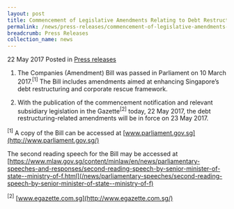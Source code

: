 ```yaml
---
layout: post
title: Commencement of Legislative Amendments Relating to Debt Restructuring and Corporate Rescue in the Companies Act
permalink: /news/press-releases/commencement-of-legislative-amendments-relating-to-debt-restruct
breadcrumb: Press Releases
collection_name: news
---
```


22 May 2017 Posted in [Press releases](/news/press-releases)


1. The Companies (Amendment) Bill was passed in Parliament on 10 March 2017.<sup>[1]</sup> The Bill includes amendments aimed at enhancing Singapore’s debt restructuring and corporate rescue framework.

 

2. With the publication of the commencement notification and relevant subsidiary legislation in the Gazette<sup>[2]</sup> today, 22 May 2017, the debt restructuring-related amendments will be in force on 23 May 2017.

 

 

 

<sup>[1]</sup> A copy of the Bill can be accessed at [www.parliament.gov.sg](http://www.parliament.gov.sg/)

The second reading speech for the Bill may be accessed at [https://www.mlaw.gov.sg/content/minlaw/en/news/parliamentary-speeches-and-responses/second-reading-speech-by-senior-minister-of-state--ministry-of-f.html](/news/parliamentary-speeches/second-reading-speech-by-senior-minister-of-state--ministry-of-f)

 

 

<sup>[2]</sup> [www.egazette.com.sg](http://www.egazette.com.sg/)
